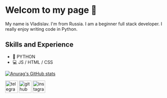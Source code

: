 # Welcom to my page 👋
My name is Vladislav. I'm from Russia. I am a beginner full stack developer. I really enjoy writing code in Python.
## Skills and Experience
* 🐍 PYTHON
* 💻 JS / HTML / CSS

[![Anurag's GitHub stats](https://github-readme-stats.vercel.app/api?username=aneojkeee)](https://github.com/anuraghazra/github-readme-stats)

[<img src='https://cdn.jsdelivr.net/npm/simple-icons@3.0.1/icons/telegram.svg' alt='telegram' height='40'>](https://t.me/vladislavmashin)   [<img src='https://cdn.jsdelivr.net/npm/simple-icons@3.0.1/icons/github.svg' alt='github' height='40'>](https://github.com/aneojkeee)  [<img src='https://cdn.jsdelivr.net/npm/simple-icons@3.0.1/icons/instagram.svg' alt='instagram' height='40'>](https://www.instagram.com/mshvld_/)  
